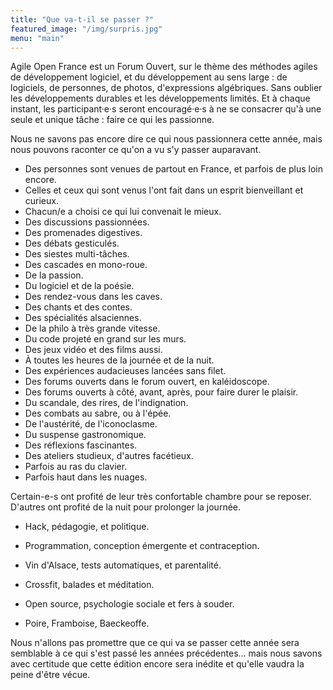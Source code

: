 ```yaml
---
title: "Que va-t-il se passer ?"
featured_image: "/img/surpris.jpg"
menu: "main"
---
```


Agile Open France est un Forum Ouvert, sur le thème des méthodes agiles
de développement logiciel, et du développement au sens large : de
logiciels, de personnes, de photos, d'expressions algébriques. Sans
oublier les développements durables et les développements limités. Et
à chaque instant, les participant·e·s seront encouragé·e·s à
ne se consacrer qu'à une seule et unique tâche : faire ce qui les passionne.

Nous ne savons pas encore dire ce qui nous passionnera cette année, mais
nous pouvons raconter ce qu'on a vu s'y passer auparavant.

- Des personnes sont venues de partout en France, et parfois de plus loin encore.
- Celles et ceux qui sont venus l'ont fait dans un esprit bienveillant et curieux.
- Chacun/e a choisi ce qui lui convenait le mieux.
- Des discussions passionnées.
- Des promenades digestives.
- Des débats gesticulés.
- Des siestes multi-tâches.
- Des cascades en mono-roue.
- De la passion.
- Du logiciel et de la poésie.
- Des rendez-vous dans les caves.
- Des chants et des contes.
- Des spécialités alsaciennes.
- De la philo à très grande vitesse.
- Du code projeté en grand sur les murs.
- Des jeux vidéo et des films aussi.
- À toutes les heures de la journée et de la nuit.
- Des expériences audacieuses lancées sans filet.
- Des forums ouverts dans le forum ouvert, en kaléidoscope.
- Des forums ouverts à côté, avant, après, pour faire durer le plaisir.
- Du scandale, des rires, de l'indignation.
- Des combats au sabre, ou à l'épée.
- De l'austérité, de l'iconoclasme.
- Du suspense gastronomique.
- Des réflexions fascinantes.
- Des ateliers studieux, d'autres facétieux.
- Parfois au ras du clavier.
- Parfois haut dans les nuages.

Certain-e-s ont profité de leur très confortable chambre pour se reposer.
D'autres ont profité de la nuit pour prolonger la journée.

- Hack, pédagogie, et politique.
- Programmation, conception émergente et contraception.
- Vin d'Alsace, tests automatiques, et parentalité.
- Crossfit, balades et méditation.
- Open source, psychologie sociale et fers à souder.

- Poire, Framboise, Baeckeoffe.

Nous n'allons pas promettre que ce qui va se passer cette année sera
semblable à ce qui s'est passé les années précédentes... mais nous
savons avec certitude que cette édition encore sera inédite et qu'elle
vaudra la peine d'être vécue.

